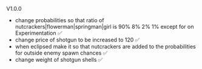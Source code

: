 V1.0.0

- change probabilities so that ratio of nutcrackers|flowerman|springman|girl is 90% 8% 2% 1% except for on Experimentation ✅
- change price of shotgun to be increased to 120 ✅
- when eclipsed make it so that nutcrackers are added to the probabilities for outside enemy spawn chances ✅
- change weight of shotgun shells ✅
